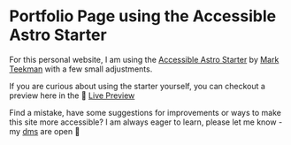 # Portfolio Page using the Accessible Astro Starter

For this personal website, I am using the [Accessible Astro Starter](https://github.com/markteekman/accessible-astro-starter) by [Mark Teekman](https://github.com/markteekman) with a few small adjustments. 

If you are curious about using the starter yourself, you can checkout a preview here in the 
🚀 [Live Preview](https://accessible-astro.netlify.app/)

Find a mistake, have some suggestions for improvements or ways to make this site more accessible? I am always eager to learn, please let me know - my [dms](https://twitter.com/JsfnSchfr) are open 🤗
